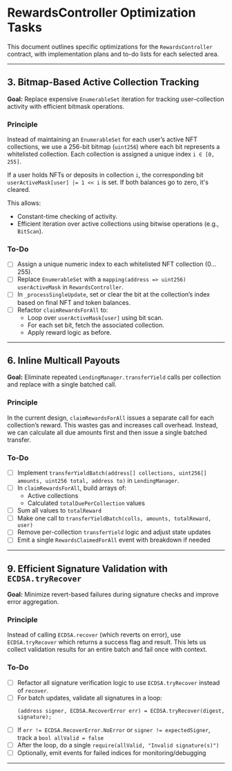 
# RewardsController Optimization Tasks

This document outlines specific optimizations for the `RewardsController` contract, with implementation plans and to-do lists for each selected area.

---

## 3. Bitmap-Based Active Collection Tracking

**Goal:** Replace expensive `EnumerableSet` iteration for tracking user–collection activity with efficient bitmask operations.

### Principle

Instead of maintaining an `EnumerableSet` for each user’s active NFT collections, we use a 256-bit bitmap (`uint256`) where each bit represents a whitelisted collection. Each collection is assigned a unique index `i ∈ [0, 255]`.

If a user holds NFTs or deposits in collection `i`, the corresponding bit `userActiveMask[user] |= 1 << i` is set. If both balances go to zero, it's cleared.

This allows:
- Constant-time checking of activity.
- Efficient iteration over active collections using bitwise operations (e.g., `BitScan`).

### To-Do

- [ ] Assign a unique numeric index to each whitelisted NFT collection (0…255).
- [ ] Replace `EnumerableSet` with a `mapping(address => uint256) userActiveMask` in `RewardsController`.
- [ ] In `_processSingleUpdate`, set or clear the bit at the collection’s index based on final NFT and token balances.
- [ ] Refactor `claimRewardsForAll` to:
  - Loop over `userActiveMask[user]` using bit scan.
  - For each set bit, fetch the associated collection.
  - Apply reward logic as before.

---

## 6. Inline Multicall Payouts

**Goal:** Eliminate repeated `LendingManager.transferYield` calls per collection and replace with a single batched call.

### Principle

In the current design, `claimRewardsForAll` issues a separate call for each collection’s reward. This wastes gas and increases call overhead. Instead, we can calculate all due amounts first and then issue a single batched transfer.

### To-Do

- [ ] Implement `transferYieldBatch(address[] collections, uint256[] amounts, uint256 total, address to)` in `LendingManager`.
- [ ] In `claimRewardsForAll`, build arrays of:
  - Active collections
  - Calculated `totalDuePerCollection` values
- [ ] Sum all values to `totalReward`
- [ ] Make one call to `transferYieldBatch(colls, amounts, totalReward, user)`
- [ ] Remove per-collection `transferYield` logic and adjust state updates
- [ ] Emit a single `RewardsClaimedForAll` event with breakdown if needed

---

## 9. Efficient Signature Validation with `ECDSA.tryRecover`

**Goal:** Minimize revert-based failures during signature checks and improve error aggregation.

### Principle

Instead of calling `ECDSA.recover` (which reverts on error), use `ECDSA.tryRecover` which returns a success flag and result. This lets us collect validation results for an entire batch and fail once with context.

### To-Do

- [ ] Refactor all signature verification logic to use `ECDSA.tryRecover` instead of `recover`.
- [ ] For batch updates, validate all signatures in a loop:
  ```solidity
  (address signer, ECDSA.RecoverError err) = ECDSA.tryRecover(digest, signature);
  ```
- [ ] If `err != ECDSA.RecoverError.NoError` or `signer != expectedSigner`, track a `bool allValid = false`
- [ ] After the loop, do a single `require(allValid, "Invalid signature(s)")`
- [ ] Optionally, emit events for failed indices for monitoring/debugging

---

